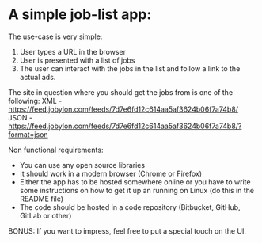 # A simple job-list app:

The use-case is very simple:

1. User types a URL in the browser
2. User is presented with a list of jobs
3. The user can interact with the jobs in the list and follow a link to the actual ads.

The site in question where you should get the jobs from is one of the following:
XML - https://feed.jobylon.com/feeds/7d7e6fd12c614aa5af3624b06f7a74b8/
JSON - https://feed.jobylon.com/feeds/7d7e6fd12c614aa5af3624b06f7a74b8/?format=json

Non functional requirements:

- You can use any open source libraries
- It should work in a modern browser (Chrome or Firefox)
- Either the app has to be hosted somewhere online or you have to write some instructions on how to get it up an running on Linux (do this in the README file)
- The code should be hosted in a code repository (Bitbucket, GitHub, GitLab or other)

BONUS:
If you want to impress, feel free to put a special touch on the UI.
